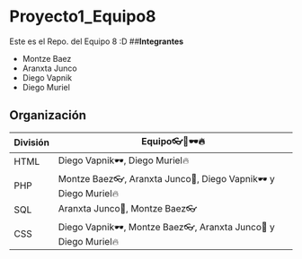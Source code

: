 # Proyecto1_Equipo8
Este es el Repo. del Equipo 8 :D
##**Integrantes**
- Montze Baez
- Aranxta Junco
- Diego Vapnik
- Diego Muriel

## __Organización__
División | Equipo👓🎻🕶️🔥
---------|--------
HTML|Diego Vapnik🕶️, Diego Muriel🔥
PHP| Montze Baez👓, Aranxta Junco🎻, Diego Vapnik🕶️ y Diego Muriel🔥
SQL| Aranxta Junco🎻, Montze Baez👓
CSS| Diego Vapnik🕶️, Montze Baez👓, Aranxta Junco🎻 y Diego Muriel🔥 

